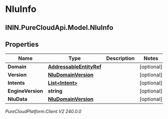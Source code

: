 # NluInfo

## ININ.PureCloudApi.Model.NluInfo

## Properties

|Name | Type | Description | Notes|
|------------ | ------------- | ------------- | -------------|
| **Domain** | [**AddressableEntityRef**](AddressableEntityRef) |  | [optional] |
| **Version** | [**NluDomainVersion**](NluDomainVersion) |  | [optional] |
| **Intents** | [**List&lt;Intent&gt;**](Intent) |  | [optional] |
| **EngineVersion** | **string** |  | [optional] |
| **NluData** | [**NluDomainVersion**](NluDomainVersion) |  | [optional] |



_PureCloudPlatform.Client.V2 240.0.0_
